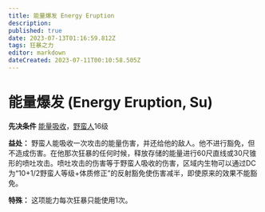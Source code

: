 ```yaml
---
title: 能量爆发 Energy Eruption
description: 
published: true
date: 2023-07-13T01:16:59.812Z
tags: 狂暴之力
editor: markdown
dateCreated: 2023-07-11T00:10:58.505Z
---
```


# 能量爆发 (Energy Eruption, Su)

**先决条件** [能量吸收](/狂暴之力/能量吸收)，[野蛮人](/野蛮人)16级

**益处：** 野蛮人能吸收一次攻击的能量伤害，并还给他的敌人。他不进行豁免，但不造成伤害。在他那次狂暴的任何时候，释放存储的能量进行60尺直线或30尺锥形的喷吐攻击。喷吐攻击的伤害等于野蛮人吸收的伤害，区域内生物可以通过DC为“10+1/2野蛮人等级+体质修正”的反射豁免使伤害减半，即使原来的效果不能豁免。

**特殊：** 这项能力每次狂暴只能使用1次。
